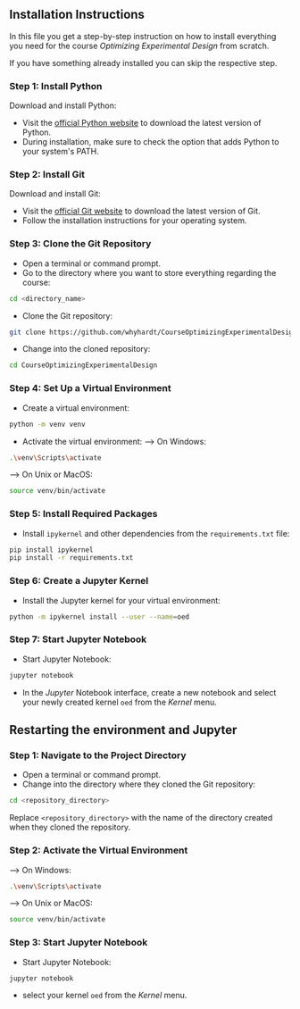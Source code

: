 ## Installation Instructions

In this file you get a step-by-step instruction on how to install everything you need for the course *Optimizing Experimental Design* from scratch.

If you have something already installed you can skip the respective step.

### Step 1: Install Python

Download and install Python:

- Visit the [official Python website](https://www.python.org/) to download the latest version of Python.
- During installation, make sure to check the option that adds Python to your system's PATH.

### Step 2: Install Git

Download and install Git:

- Visit the [official Git website](https://git-scm.com/) to download the latest version of Git.
- Follow the installation instructions for your operating system.

### Step 3: Clone the Git Repository

- Open a terminal or command prompt.
- Go to the directory where you want to store everything regarding the course:
```bash
cd <directory_name>
```
- Clone the Git repository:
```bash
git clone https://github.com/whyhardt/CourseOptimizingExperimentalDesign.git
```
- Change into the cloned repository:
```bash
cd CourseOptimizingExperimentalDesign
```

### Step 4: Set Up a Virtual Environment

- Create a virtual environment:
```bash 
python -m venv venv
```
- Activate the virtual environment:
--> On Windows:
```bash
.\venv\Scripts\activate
```
--> On Unix or MacOS:
```bash
source venv/bin/activate
```

### Step 5: Install Required Packages
- Install `ipykernel` and other dependencies from the `requirements.txt` file:
```bash
pip install ipykernel
pip install -r requirements.txt
```

### Step 6: Create a Jupyter Kernel

- Install the Jupyter kernel for your virtual environment:
```bash
python -m ipykernel install --user --name=oed
```

### Step 7: Start Jupyter Notebook

- Start Jupyter Notebook:
```bash
jupyter notebook
```
- In the *Jupyter* Notebook interface, create a new notebook and select your newly created kernel `oed` from the *Kernel* menu.


## Restarting the environment and Jupyter

### Step 1: Navigate to the Project Directory

- Open a terminal or command prompt.
- Change into the directory where they cloned the Git repository:
```bash
cd <repository_directory>
```
Replace `<repository_directory>` with the name of the directory created when they cloned the repository.

### Step 2: Activate the Virtual Environment

--> On Windows:
```bash
.\venv\Scripts\activate
```
--> On Unix or MacOS:
```bash
source venv/bin/activate
```

### Step 3: Start Jupyter Notebook

- Start Jupyter Notebook:
```bash
jupyter notebook
```
- select your kernel `oed` from the *Kernel* menu.
